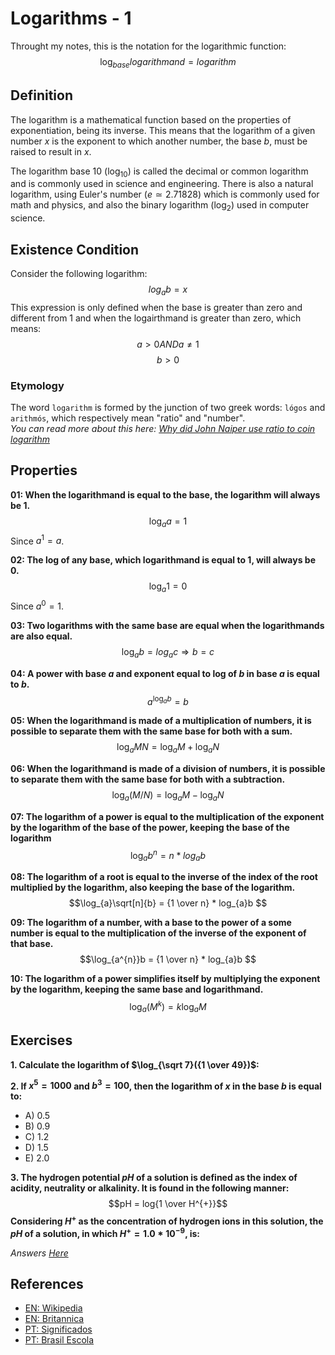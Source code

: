 # Logarithms - 1
Throught my notes, this is the notation for the logarithmic function:
$$\log_{base}logarithmand = logarithm $$

## Definition
The logarithm is a mathematical function based on the properties of
exponentiation, being its inverse. This means that the logarithm of a given
number $x$ is the exponent to which another number, the base $b$, must be raised to result in $x$.  

The logarithm base 10 ($\log_{10}$) is called the decimal or common
logarithm and is commonly used in science and engineering. There is also a
natural logarithm, using Euler's number ($e ≃ 2.71828$) which is commonly used
for math and physics, and also the binary logarithm ($\log_{2}$) used in
computer science.

## Existence Condition
Consider the following logarithm:  
$$log_{a}b = x$$
This expression is only defined when the base is greater than zero and different
from 1 and when the logairthmand is greater than zero, which means:
$$a > 0 AND a \neq 1$$
$$b > 0$$

### Etymology
The word `logarithm` is formed by the junction of two greek words: `lógos` and
`arithmós`, which respectively mean "ratio" and "number".  
*You can read more about this here: [Why did John Naiper use ratio to coin logarithm](https://hsm.stackexchange.com/questions/13004/why-did-john-napier-use-log%C3%B3s-ratio-to-coin-logarithm)*

## Properties
**01: When the logarithmand is equal to the base, the logarithm will always be
1.**  
$$\log_{a}a = 1 $$
Since $a^{1} = a$.

**02: The log of any base, which logarithmand is equal to 1, will always be 0.**  
$$\log_{a}1 = 0 $$
Since $a^{0} = 1$.

**03: Two logarithms with the same base are equal when the logarithmands are also
equal.**  
$$\log_{a}b = log_{a}c \Rightarrow b = c $$

**04: A power with base $a$ and exponent equal to log of $b$ in base $a$ is equal
to $b$.**  
$$a^{\log_{a}b} = b $$

**05: When the logarithmand is made of a multiplication of numbers, it is
possible to separate them with the same base for both with a sum.**  
$$\log_{a}MN = \log_{a}M + \log_{a}N $$

**06: When the logarithmand is made of a division of numbers, it is possible to
separate them with the same base for both with a subtraction.**  
$$\log_{a}(M/N) = \log_{a}M - \log_{a}N $$

**07: The logarithm of a power is equal to the multiplication of the exponent by
the logarithm of the base of the power, keeping the base of the logarithm**  
$$\log_{a}b^{n} = n * log_{a}b $$

**08: The logarithm of a root is equal to the inverse of the index of the root
multiplied by the logarithm, also keeping the base of the logarithm.**  
$$\log_{a}\sqrt[n]{b} = {1 \over n} * log_{a}b $$

**09: The logarithm of a number, with a base to the power of a some number is
equal to the multiplication of the inverse of the exponent of that base.**  
$$\log_{a^{n}}b = {1 \over n} * log_{a}b $$

**10: The logarithm of a power simplifies itself by multiplying the exponent by
the logarithm, keeping the same base and logarithmand.**  
$$\log_{a}(M^{k}) = k\log_{a}M $$

## Exercises
**1. Calculate the logarithm of $\log_{\sqrt 7}({1 \over 49})$:**  

**2. If $x^{5} = 1000$ and $b^{3} = 100$, then the logarithm of $x$ in the base
$b$ is equal to:**  
 - A) $0.5$
 - B) $0.9$
 - C) $1.2$
 - D) $1.5$
 - E) $2.0$

**3. The hydrogen potential $pH$ of a solution is defined as the index of
acidity, neutrality or alkalinity. It is found in the following manner:**  
$$pH = log{1 \over H^{+}}$$
**Considering $H^{+}$ as the concentration of hydrogen ions in this solution,
 the $pH$ of a solution, in which $H^{+} = 1.0 * 10^{-9}$, is:**  

*Answers [Here](/answers/logarithms-1.md)*

## References
 - [EN: Wikipedia](https://en.wikipedia.org/wiki/Logarithm)
 - [EN: Britannica](https://www.britannica.com/science/logarithm)
 - [PT: Significados](https://www.significados.com.br/logaritmo/)
 - [PT: Brasil Escola](https://brasilescola.uol.com.br/matematica/logaritmo.htm)
